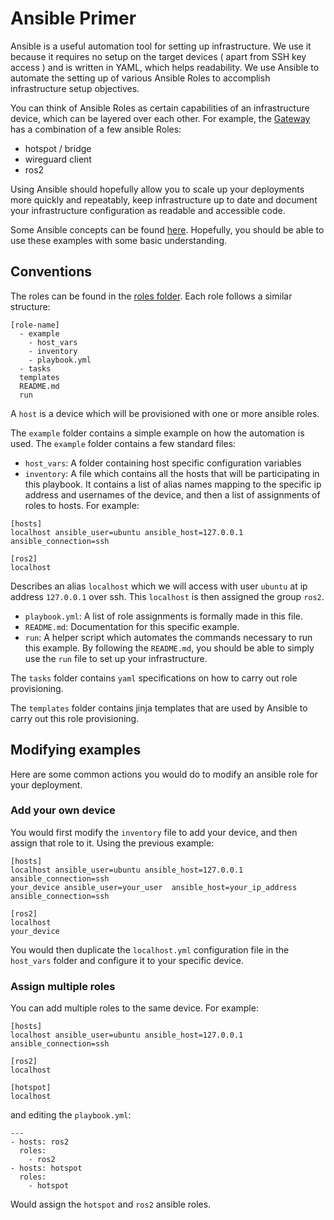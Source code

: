 # Ansible Primer

Ansible is a useful automation tool for setting up infrastructure. We use it because it requires no setup on the target devices ( apart from SSH key access ) and is written in YAML, which helps readability. We use Ansible to automate the setting up of various Ansible Roles to accomplish infrastructure setup objectives. 

You can think of Ansible Roles as certain capabilities of an infrastructure device, which can be layered over each other. For example, the [Gateway](/docs/architecture.md#Gateway) has a combination of a few ansible Roles:

* hotspot / bridge
* wireguard client
* ros2

Using Ansible should hopefully allow you to scale up your deployments more quickly and repeatably, keep infrastructure up to date and document your infrastructure configuration as readable and accessible code.

Some Ansible concepts can be found [here](https://docs.ansible.com/ansible/latest/network/getting_started/basic_concepts.html). Hopefully, you should be able to use these examples with some basic understanding.

## Conventions
The roles can be found in the [roles folder](/roles). Each role follows a similar structure:

```
[role-name]
  - example
    - host_vars
    - inventory
    - playbook.yml
  - tasks
  templates
  README.md
  run
```
A `host` is a device which will be provisioned with one or more ansible roles.

The `example` folder contains a simple example on how the automation is used. The `example` folder contains a few standard files:
* `host_vars`: A folder containing host specific configuration variables
* `inventory`: A file which contains all the hosts that will be participating in this playbook. It contains a list of alias names mapping to the specific ip address and usernames of the device, and then a list of assignments of roles to hosts. For example:
```
[hosts]
localhost ansible_user=ubuntu ansible_host=127.0.0.1  ansible_connection=ssh

[ros2]
localhost
```
Describes an alias `localhost` which we will access with user `ubuntu` at ip address `127.0.0.1` over ssh. This `localhost` is then assigned the group `ros2`.
* `playbook.yml`: A list of role assignments is formally made in this file.
* `README.md`: Documentation for this specific example.
* `run`: A helper script which automates the commands necessary to run this example. By following the `README.md`, you should be able to simply use the `run` file to set up your infrastructure.

The `tasks` folder contains `yaml` specifications on how to carry out role provisioning.

The `templates` folder contains jinja templates that are used by Ansible to carry out this role provisioning.

## Modifying examples
Here are some common actions you would do to modify an ansible role for your deployment.

### Add your own device
You would first modify the `inventory` file to add your device, and then assign that role to it. Using the previous example:
```
[hosts]
localhost ansible_user=ubuntu ansible_host=127.0.0.1  ansible_connection=ssh
your_device ansible_user=your_user  ansible_host=your_ip_address  ansible_connection=ssh

[ros2]
localhost
your_device
```

You would then duplicate the `localhost.yml` configuration file in the `host_vars` folder and configure it to your specific device.

### Assign multiple roles
You can add multiple roles to the same device. For example:
```
[hosts]
localhost ansible_user=ubuntu ansible_host=127.0.0.1  ansible_connection=ssh

[ros2]
localhost

[hotspot]
localhost
```
and editing the `playbook.yml`:
```
---
- hosts: ros2
  roles:
    - ros2
- hosts: hotspot
  roles:
    - hotspot
```
Would assign the `hotspot` and `ros2` ansible roles.
